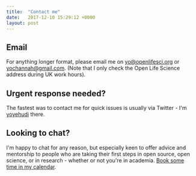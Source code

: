 ```yaml
---
title:  "Contact me"
date:   2017-12-10 15:29:12 +0000
layout: post
---
```


## Email
For anything longer format, please email me on [yo@openlifesci.org](mailto:yo@openlifesci.org) or [yochannah@gmail.com](mailto:yochannah@gmail.com). (Note that I only check the Open Life Science address during UK work hours).

## Urgent response needed?

The fastest was to contact me for quick issues is usually via Twitter - I'm [yoyehudi](twitter.com/yoyehudi) there.

## Looking to chat?

 I'm happy to chat for any reason, but especially keen to offer advice and mentorship to people who are taking their first steps in open source, open science, or in research - whether or not you're in academia. [Book some time in my calendar](/calendar).
